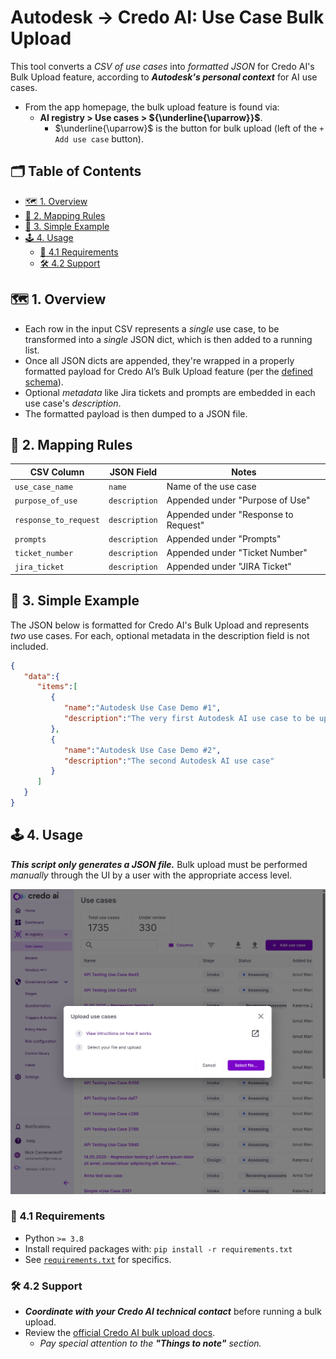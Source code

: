 <!-- omit in toc -->
# Autodesk $\rightarrow$ Credo AI: Use Case Bulk Upload
This tool converts a *CSV of use cases* into *formatted JSON* for Credo AI's Bulk Upload feature, according to ***Autodesk's personal context*** for AI use cases.
- From the app homepage, the bulk upload feature is found via:
  - **AI registry > Use cases > ${\underline{\uparrow}}$**.
    - $\underline{\uparrow}$ is the button for bulk upload (left of the `+ Add use case` button).

<!-- omit in toc -->
## 🗂️ Table of Contents
<!-- TOC start (generated with https://github.com/derlin/bitdowntoc) -->

- [🗺️ 1. Overview](#️-1-overview)
- [🔁 2. Mapping Rules](#-2-mapping-rules)
- [🐣 3. Simple Example](#-3-simple-example)
- [🕹️ 4. Usage](#️-4-usage)
  - [🧰 4.1 Requirements](#-41-requirements)
  - [🛠️ 4.2 Support](#️-42-support)

<!-- TOC end -->

<!-- TOC --><a name="-1-overview"></a>
## 🗺️ 1. Overview
- Each row in the input CSV represents a *single* use case, to be transformed into a *single* JSON dict, which is then added to a running list.
- Once all JSON dicts are appended, they're wrapped in a properly formatted payload for Credo AI’s Bulk Upload feature (per the [defined schema](./docs/use-case-schema.json)).
- Optional *metadata* like Jira tickets and prompts are embedded in each use case's *description*.
- The formatted payload is then dumped to a JSON file.

<!-- TOC --><a name="-2-mapping-rules"></a>
## 🔁 2. Mapping Rules
| CSV Column            | JSON Field          | Notes                                   |
| --------------------- | ------------------- | --------------------------------------- |
| `use_case_name`       | `name`              | Name of the use case                    |
| `purpose_of_use`      | `description`       | Appended under "Purpose of Use"         |
| `response_to_request` | `description`       | Appended under "Response to Request"    |
| `prompts`             | `description`       | Appended under "Prompts"                |
| `ticket_number`       | `description`       | Appended under "Ticket Number"          |
| `jira_ticket`         | `description`       | Appended under "JIRA Ticket"            |

<!-- TOC --><a name="-3-simple-example"></a>
## 🐣 3. Simple Example
The JSON below is formatted for Credo AI's Bulk Upload and represents *two* use cases. For each, optional metadata in the description field is not included.
```json
{
   "data":{
      "items":[
         {
            "name":"Autodesk Use Case Demo #1",
            "description":"The very first Autodesk AI use case to be uploaded into Credo AI"
         },
         {
            "name":"Autodesk Use Case Demo #2",
            "description":"The second Autodesk AI use case"
         }
      ]
   }
}
```
<!-- TOC --><a name="-4-usage"></a>
## 🕹️ 4. Usage
***This script only generates a JSON file.*** Bulk upload must be performed *manually* through the UI by a user with the appropriate access level.

<p align="center">
  <img src="img/20250515-bulk-upload-ui.png" alt="bulk_upload_ui" width="616"/>
</p>

<!-- TOC --><a name="-41-requirements"></a>
### 🧰 4.1 Requirements
- Python `>= 3.8`
- Install required packages with: `pip install -r requirements.txt`
- See [`requirements.txt`](./requirements.txt) for specifics.

<!-- TOC --><a name="-42-support"></a>
### 🛠️ 4.2 Support
- ***Coordinate with your Credo AI technical contact*** before running a bulk upload.
- Review the [official Credo AI bulk upload docs](https://knowledge.credo.ai/bulk-use-case-upload).
  - *Pay special attention to the **"Things to note"** section.*